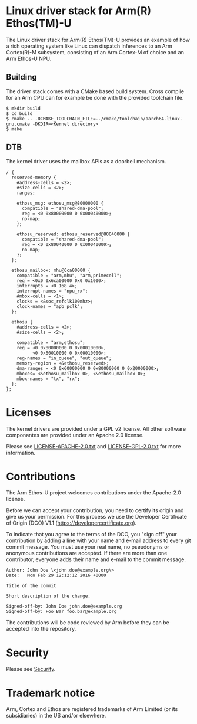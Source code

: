 # Linux driver stack for Arm(R) Ethos(TM)-U

The Linux driver stack for Arm(R) Ethos(TM)-U provides an example of how a rich
operating system like Linux can dispatch inferences to an Arm Cortex(R)-M
subsystem, consisting of an Arm Cortex-M of choice and an Arm Ethos-U NPU.

## Building

The driver stack comes with a CMake based build system. Cross compile for an Arm
CPU can for example be done with the provided toolchain file.

```
$ mkdir build
$ cd build
$ cmake .. -DCMAKE_TOOLCHAIN_FILE=../cmake/toolchain/aarch64-linux-gnu.cmake -DKDIR=<Kernel directory>
$ make
```

## DTB

The kernel driver uses the mailbox APIs as a doorbell mechanism.

```
/ {
  reserved-memory {
    #address-cells = <2>;
    #size-cells = <2>;
    ranges;

    ethosu_msg: ethosu_msg@80000000 {
      compatible = "shared-dma-pool";
      reg = <0 0x80000000 0 0x00040000>;
      no-map;
    };

    ethosu_reserved: ethosu_reserved@80040000 {
      compatible = "shared-dma-pool";
      reg = <0 0x80040000 0 0x00040000>;
      no-map;
    };
  };

  ethosu_mailbox: mhu@6ca00000 {
    compatible = "arm,mhu", "arm,primecell";
    reg = <0x0 0x6ca00000 0x0 0x1000>;
    interrupts = <0 168 4>;
    interrupt-names = "npu_rx";
    #mbox-cells = <1>;
    clocks = <&soc_refclk100mhz>;
    clock-names = "apb_pclk";
  };

  ethosu {
    #address-cells = <2>;
    #size-cells = <2>;

    compatible = "arm,ethosu";
    reg = <0 0x80000000 0 0x00010000>,
          <0 0x80010000 0 0x00010000>;
    reg-names = "in_queue", "out_queue";
    memory-region = <&ethosu_reserved>;
    dma-ranges = <0 0x60000000 0 0x80000000 0 0x20000000>;
    mboxes= <&ethosu_mailbox 0>, <&ethosu_mailbox 0>;
    mbox-names = "tx", "rx";
  };
};
```

# Licenses

The kernel drivers are provided under a GPL v2 license. All other software
componantes are provided under an Apache 2.0 license.

Please see [LICENSE-APACHE-2.0.txt](LICENSE-APACHE-2.0.txt) and
[LICENSE-GPL-2.0.txt](LICENSE-GPL-2.0.txt) for more information.

# Contributions

The Arm Ethos-U project welcomes contributions under the Apache-2.0 license.

Before we can accept your contribution, you need to certify its origin and give
us your permission. For this process we use the Developer Certificate of Origin
(DCO) V1.1 (https://developercertificate.org).

To indicate that you agree to the terms of the DCO, you "sign off" your
contribution by adding a line with your name and e-mail address to every git
commit message. You must use your real name, no pseudonyms or anonymous
contributions are accepted. If there are more than one contributor, everyone
adds their name and e-mail to the commit message.

```
Author: John Doe \<john.doe@example.org\>
Date:   Mon Feb 29 12:12:12 2016 +0000

Title of the commit

Short description of the change.
   
Signed-off-by: John Doe john.doe@example.org
Signed-off-by: Foo Bar foo.bar@example.org
```

The contributions will be code reviewed by Arm before they can be accepted into
the repository.

# Security

Please see [Security](SECURITY.md).

# Trademark notice

Arm, Cortex and Ethos are registered trademarks of Arm Limited (or its
subsidiaries) in the US and/or elsewhere.
